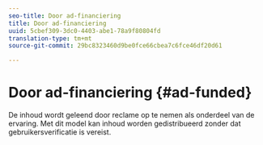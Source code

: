 ```yaml
---
seo-title: Door ad-financiering
title: Door ad-financiering
uuid: 5cbef309-3dc0-4403-abe1-78a9f80804fd
translation-type: tm+mt
source-git-commit: 29bc8323460d9be0fce66cbea7c6fce46df20d61

---
```



# Door ad-financiering {#ad-funded}

De inhoud wordt geleend door reclame op te nemen als onderdeel van de ervaring. Met dit model kan inhoud worden gedistribueerd zonder dat gebruikersverificatie is vereist.

